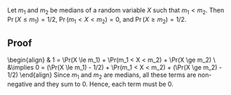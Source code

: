 Let $m_1$ and $m_2$ be medians of a random variable $X$ such that $m_1 < m_2$.
Then $\Pr(X \le m_1) = 1/2$, $\Pr(m_1 < X < m_2) = 0$, and $\Pr(X \ge m_2) = 1/2$.

## Proof

\begin{align}
& 1 = \Pr(X \le m_1) + \Pr(m_1 < X < m_2) + \Pr(X \ge m_2)
\\ &\implies 0 = (\Pr(X \le m_1) - 1/2) + \Pr(m_1 < X < m_2) + (\Pr(X \ge m_2) - 1/2)
\end{align}
Since $m_1$ and $m_2$ are medians, all these terms are non-negative and they sum to 0.
Hence, each term must be 0.

